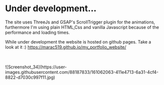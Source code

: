 # Under development...

The site uses ThreeJs and GSAP's ScrollTrigger plugin for the animations, furthermore I'm using plain HTML,Css and vanilla Javascript because of the performance and loading times.

While under development the website is hosted on github pages. Take a look at it :)
https://marac519.github.io/my_portfolio_website/

<br>
<br>
![Screenshot_34](https://user-images.githubusercontent.com/88187833/161062063-411e4713-6a31-4cf4-8822-d7030c997f11.jpg)
